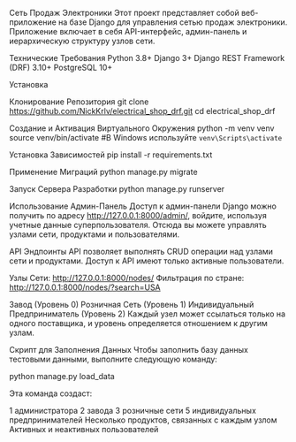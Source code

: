 Сеть Продаж Электроники
Этот проект представляет собой веб-приложение на базе Django для управления сетью продаж электроники. Приложение включает в себя API-интерфейс, админ-панель и иерархическую структуру узлов сети.

Технические Требования
Python 3.8+
Django 3+
Django REST Framework (DRF) 3.10+
PostgreSQL 10+

Установка

Клонирование Репозитория
git clone https://github.com/NickKrlv/electrical_shop_drf.git
cd electrical_shop_drf

Создание и Активация Виртуального Окружения
python -m venv venv
source venv/bin/activate #В Windows используйте `venv\Scripts\activate`

Установка Зависимостей
pip install -r requirements.txt

Применение Миграций
python manage.py migrate

Запуск Сервера Разработки
python manage.py runserver

Использование
Админ-Панель
Доступ к админ-панели Django можно получить по адресу http://127.0.0.1:8000/admin/, войдите, используя учетные данные суперпользователя. Отсюда вы можете управлять узлами сети, продуктами и пользователями.

API Эндпоинты
API позволяет выполнять CRUD операции над узлами сети и продуктами. Доступ к API имеют только активные пользователи.

Узлы Сети: http://127.0.0.1:8000/nodes/
Фильтрация по стране: http://127.0.0.1:8000/nodes/?search=USA

Завод (Уровень 0)
Розничная Сеть (Уровень 1)
Индивидуальный Предприниматель (Уровень 2)
Каждый узел может ссылаться только на одного поставщика, и уровень определяется отношением к другим узлам.

Скрипт для Заполнения Данных
Чтобы заполнить базу данных тестовыми данными, выполните следующую команду:

python manage.py load_data

Эта команда создаст:

1 администратора
2 завода
3 розничные сети
5 индивидуальных предпринимателей
Несколько продуктов, связанных с каждым узлом
Активных и неактивных пользователей
